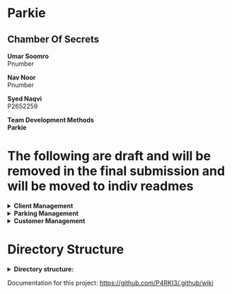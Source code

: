 # Parkie

## Chamber Of Secrets

<b> Umar Soomro </b></br>
Pnumber </br>



<b>Nav Noor </b></br>
Pnumber </br>


<b> Syed Naqvi</b> </br>
P2652259 </br>


<b>Team Development Methods </br>
Parkie</b></br>


# The following are draft and will be removed in the final submission and will be moved to indiv readmes
<details>
<summary><b>Client Management</b></summary><br/>
</details>


<details>
<summary><b>Parking Management</b></summary><br/>

</details>


<details>
<summary><b>Customer Management</b></summary>
Account management (Login, ) </br>
Billing and payment methods </br>
Customer support. (Documentation and FAQs) </br>
Customer Communications. (Email and online chatbot) </br>
Customer Feedback (form to fill out to get customer feedback) </br>
Customer engagement (page for promotions) </br>
</details>




# Directory Structure
<details>
<summary><b>Directory structure:</b></summary><br/>

Will be updated

</details>

Documentation for this project: https://github.com/P4RKI3/.github/wiki

